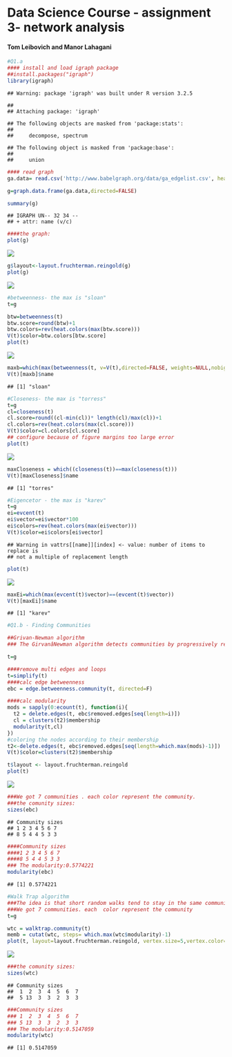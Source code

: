 
# Data Science Course - assignment 3- network analysis

#### Tom Leibovich and Manor Lahagani


``` r
#Q1.a
#### install and load igraph package
##install.packages("igraph")
library(igraph)
```

    ## Warning: package 'igraph' was built under R version 3.2.5

    ## 
    ## Attaching package: 'igraph'

    ## The following objects are masked from 'package:stats':
    ## 
    ##     decompose, spectrum

    ## The following object is masked from 'package:base':
    ## 
    ##     union

``` r
#### read graph
ga.data= read.csv('http://www.babelgraph.org/data/ga_edgelist.csv', header=TRUE)

g=graph.data.frame(ga.data,directed=FALSE)

summary(g)
```

    ## IGRAPH UN-- 32 34 -- 
    ## + attr: name (v/c)

``` r
####the graph:
plot(g)
```

![](manor_files/figure-markdown_github/unnamed-chunk-1-1.png)

``` r
g$layout<-layout.fruchterman.reingold(g)
plot(g)
```

![](manor_files/figure-markdown_github/unnamed-chunk-1-2.png)

``` r
#betweenness- the max is "sloan"
t=g

btw=betweenness(t)
btw.score=round(btw)+1
btw.colors=rev(heat.colors(max(btw.score)))
V(t)$color=btw.colors[btw.score]
plot(t)
```

![](manor_files/figure-markdown_github/unnamed-chunk-1-3.png)

``` r
maxb=which(max(betweenness(t, v=V(t),directed=FALSE, weights=NULL,nobigint=FALSE,normalized=FALSE))==betweenness(t, v=V(t),directed=FALSE, weights=NULL,nobigint=FALSE,normalized=FALSE))
V(t)[maxb]$name
```

    ## [1] "sloan"

``` r
#Closeness- the max is "torress"
t=g
cl=closeness(t)
cl.score=round((cl-min(cl))* length(cl)/max(cl))+1
cl.colors=rev(heat.colors(max(cl.score)))
V(t)$color=cl.colors[cl.score]
## configure because of figure margins too large error
plot(t)
```

![](manor_files/figure-markdown_github/unnamed-chunk-1-4.png)

``` r
maxCloseness = which((closeness(t))==max(closeness(t)))
V(t)[maxCloseness]$name
```

    ## [1] "torres"

``` r
#Eigencetor - the max is "karev"
t=g
ei=evcent(t)
ei$vector=ei$vector*100
ei$colors=rev(heat.colors(max(ei$vector)))
V(t)$color=ei$colors[ei$vector]
```

    ## Warning in vattrs[[name]][index] <- value: number of items to replace is
    ## not a multiple of replacement length

``` r
plot(t)
```

![](manor_files/figure-markdown_github/unnamed-chunk-1-5.png)

``` r
maxEi=which(max(evcent(t)$vector)==(evcent(t)$vector))
V(t)[maxEi]$name
```

    ## [1] "karev"

``` r
#Q1.b - Finding Communities

##Grivan-Newman algorithm
### The GirvanâNewman algorithm detects communities by progressively removing edges from the original network 

t=g

####remove multi edges and loops
t=simplify(t)
####calc edge betweenness
ebc = edge.betweenness.community(t, directed=F)

####calc modularity
mods = sapply(0:ecount(t), function(i){
  t2 = delete.edges(t, ebc$removed.edges[seq(length=i)])
  cl = clusters(t2)$membership
  modularity(t,cl)
})
#coloring the nodes according to their membership
t2<-delete.edges(t, ebc$removed.edges[seq(length=which.max(mods)-1)])
V(t)$color=clusters(t2)$membership

t$layout <- layout.fruchterman.reingold
plot(t)
```

![](manor_files/figure-markdown_github/unnamed-chunk-1-6.png)

``` r
###We got 7 communities . each color represent the community.
###the comunity sizes:
sizes(ebc)
```

    ## Community sizes
    ## 1 2 3 4 5 6 7 
    ## 8 5 4 4 5 3 3

``` r
####Community sizes
####1 2 3 4 5 6 7 
####8 5 4 4 5 3 3 
### The modularity:0.5774221 
modularity(ebc)
```

    ## [1] 0.5774221

``` r
#Walk Trap algorithm
###The idea is that short random walks tend to stay in the same community.
###We got 7 communities. each  color represent the community
t=g

wtc = walktrap.community(t)
memb = cutat(wtc, steps= which.max(wtc$modularity)-1)
plot(t, layout=layout.fruchterman.reingold, vertex.size=5,vertex.color=memb, asp=FALSE)
```

![](manor_files/figure-markdown_github/unnamed-chunk-1-7.png)

``` r
###the comunity sizes:
sizes(wtc)
```

    ## Community sizes
    ##  1  2  3  4  5  6  7 
    ##  5 13  3  3  2  3  3

``` r
###Community sizes
### 1  2  3  4  5  6  7 
### 5 13  3  3  2  3  3 
### The modularity:0.5147059 
modularity(wtc)
```

    ## [1] 0.5147059
